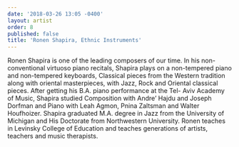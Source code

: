 ```yaml
---
date: '2018-03-26 13:05 -0400'
layout: artist
order: 8
published: false
title: 'Ronen Shapira, Ethnic Instruments'
---
```

Ronen Shapira is one of the leading composers of our time. In his non-conventional virtuoso piano recitals, Shapira plays on a non-tempered piano and non-tempered keyboards, Classical pieces from the Western tradition along with oriental masterpieces, with Jazz, Rock and Oriental classical pieces. After getting his B.A. piano performance at the Tel- Aviv Academy of Music, Shapira studied Composition with Andre’ Hajdu and Joseph Dorfman and Piano with Leah Agmon, Pnina Zaltsman and Walter Houfhoizer. Shapira graduated M.A. degree in Jazz from the University of Michigan and His Doctorate from Northwestern University. Ronen teaches in Levinsky College of Education and teaches generations of artists, teachers and music therapists.
